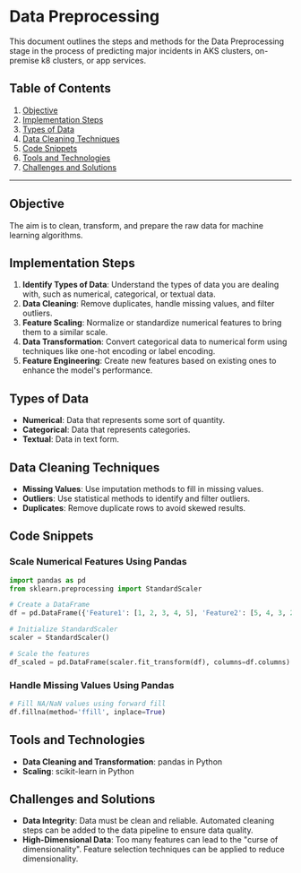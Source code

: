 
# Data Preprocessing

This document outlines the steps and methods for the Data Preprocessing stage in the process of predicting major incidents in AKS clusters, on-premise k8 clusters, or app services.

## Table of Contents

1. [Objective](#objective)
2. [Implementation Steps](#implementation-steps)
3. [Types of Data](#types-of-data)
4. [Data Cleaning Techniques](#data-cleaning-techniques)
5. [Code Snippets](#code-snippets)
6. [Tools and Technologies](#tools-and-technologies)
7. [Challenges and Solutions](#challenges-and-solutions)

---

## Objective

The aim is to clean, transform, and prepare the raw data for machine learning algorithms.

## Implementation Steps

1. **Identify Types of Data**: Understand the types of data you are dealing with, such as numerical, categorical, or textual data.
2. **Data Cleaning**: Remove duplicates, handle missing values, and filter outliers.
3. **Feature Scaling**: Normalize or standardize numerical features to bring them to a similar scale.
4. **Data Transformation**: Convert categorical data to numerical form using techniques like one-hot encoding or label encoding.
5. **Feature Engineering**: Create new features based on existing ones to enhance the model's performance.

## Types of Data

- **Numerical**: Data that represents some sort of quantity.
- **Categorical**: Data that represents categories.
- **Textual**: Data in text form.

## Data Cleaning Techniques

- **Missing Values**: Use imputation methods to fill in missing values.
- **Outliers**: Use statistical methods to identify and filter outliers.
- **Duplicates**: Remove duplicate rows to avoid skewed results.

## Code Snippets

### Scale Numerical Features Using Pandas

```python
import pandas as pd
from sklearn.preprocessing import StandardScaler

# Create a DataFrame
df = pd.DataFrame({'Feature1': [1, 2, 3, 4, 5], 'Feature2': [5, 4, 3, 2, 1]})

# Initialize StandardScaler
scaler = StandardScaler()

# Scale the features
df_scaled = pd.DataFrame(scaler.fit_transform(df), columns=df.columns)
```

### Handle Missing Values Using Pandas

```python
# Fill NA/NaN values using forward fill
df.fillna(method='ffill', inplace=True)
```

## Tools and Technologies

- **Data Cleaning and Transformation**: pandas in Python
- **Scaling**: scikit-learn in Python

## Challenges and Solutions

- **Data Integrity**: Data must be clean and reliable. Automated cleaning steps can be added to the data pipeline to ensure data quality.
- **High-Dimensional Data**: Too many features can lead to the "curse of dimensionality". Feature selection techniques can be applied to reduce dimensionality.


